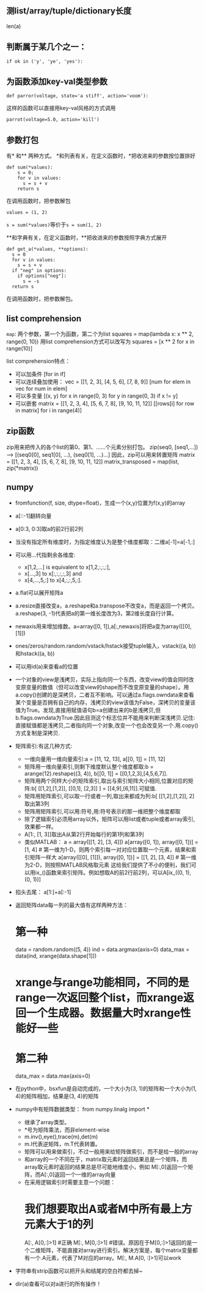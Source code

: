 ## 测list/array/tuple/dictionary长度
len(a)

## 判断属于某几个之一：

    if ok in ('y', 'ye', 'yes'):

## 为函数添加key-val类型参数

    def parror(voltage, state='a stiff', action='voom'):

这样的函数可以直接用key-val风格的方式调用

    parrot(voltage=5.0, action='kill')

## 参数打包
有\* 和\*\* 两种方式。
\*和列表有关，在定义函数时，\*把收进来的参数按位置排好

    def sum(*values): 
        s = 0;
        for v in values:
          s = s + v
        return s

在调用函数时，把参数解包

    values = (1, 2)
    
`s = sum(*values)`等价于`s = sum(1, 2)`

\*\*和字典有关，在定义函数时，\*\*把收进来的参数按照字典方式展开

    def get_a(*values, **options):
      s = 0
      for v in values:
        s = s + v
      if "neg" in options:
        if options["neg"]:
          s = -s
      return s

在调用函数时，把参数解包。

## list comprehension
`map`: 两个参数，第一个为函数，第二个为list
squares = map(lambda x: x \*\* 2, range(0, 10))
用list comprehension方式可以改写为
squares = [x \*\* 2 for x in range(10)]

list comprehension特点：
* 可以加条件
    [for in if]
* 可以连续叠加使用：
    vec = [[1, 2, 3], [4, 5, 6], [7, 8, 9]]
    [num for elem in vec for num in elem]
* 可以多变量
    [(x, y) for x in range(0, 3) for y in range(0, 3) if x != y] 
* 可以嵌套
    matrix = [[1, 2, 3, 4], [5, 6, 7, 8], [9, 10, 11, 12]]
    [[rows[i] for row in matrix] for i in range(4)]


## zip函数
zip用来把传入的各个list的第0、第1、……个元素分别打包。
zip(seq0, [seq1,...]) --> [(seq0[0], seq1[0], ...), (seq0[1], ...)...]
因此，zip可以用来转置矩阵
matrix = [[1, 2, 3, 4], [5, 6, 7, 8], [9, 10, 11, 12]]
matrix\_transposed = map(list, zip(\*matrix))


## numpy
* fromfunction(f, size, dtype=float)，生成一个(x,y)位置为f(x,y)的array
* a[::-1]翻转向量
* a[0:3, 0:3]取a的前2行前2列
* 当没有指定所有维度时，为指定维度认为是整个维度都取：二维a[-1]=a[-1,:]
* 可以用...代指剩余各维度:
  * x[1,2,...] is equivalent to x[1,2,:,:,:],
  * x[...,3] to x[:,:,:,:,3] and
  * x[4,...,5,:] to x[4,:,:,5,:].
* a.flat可以展开矩阵a
* a.resize直接改变a，a.reshape和a.transpose不改变a，而是返回一个拷贝。a.reshape(3, -1)代表把a的第一维长度改为3，第2维长度自行计算。
* newaxis用来增加维数。a=array([0, 1]),a[:,newaxis]将把a变为array([[0], [1]])
* ones/zeros/random.random/vstack/hstack接受tuple输入，vstack((a, b))和hstack((a, b))
* 可以用id(a)来查看a的位置
* 一个对象的view是浅拷贝，实际上指向同一个东西，改变view的值会同时改变原变量的数值（但可以改变view的shape而不改变原变量的shape）。用a.copy()创建的是深拷贝，二者互不影响。可以通过a.flags.owndata来查看某个变量是否拥有自己的内存，浅拷贝的view该值为False，深拷贝的变量该值为True。发现,直接用赋值语句b=a创建出来的b是浅拷贝,但b.flags.owndata为True.因此目测这个标志位并不能用来判断深浅拷贝.记住:直接赋值都是浅拷贝,二者指向同一个对象,改变一个也会改变另一个.用.copy()方式复制是深拷贝.

* 矩阵索引:有这几种方式:
  * 一维向量用一维向量索引:a = [11, 12, 13], a[[0, 1]] = [11, 12]
  * 矩阵用一维向量索引,则剩下维度默认整个维度都取:b = arange(12).reshape((3, 4)), b[[0, 1]] = [[0,1,2,3],[4,5,6,7]].
  * 矩阵用两个同样大小的矩阵索引,取出与索引矩阵大小相同,位置对应的矩阵:b[ [[1,2],[1,2]], [[0,1], [2,3]] ] = [[4,9],[6,11]].可赋值.
  * 矩阵用矩阵索引,可以取一行或者一列,取出来都成为列:b[ [[1,2],[1,2]], 2]取出第3列
  * 矩阵用矩阵索引,可以用:符号,用:符号表示的那一维把整个维度都取
  * 除了逻辑索引必须用array以外，矩阵可以用list或者tuple或者array索引,效果都一样。
  * A[1:, [1, 3]]取出A从第2行开始每行的第1列和第3列
  * 类似MATLAB：
    a = array([[1, 2], [3, 4]])
    a[array([0, 1]), array([0, 1])] = [1, 4] # 第一维为1-D，则两个索引每一对对应位置取一个元素，结果和索引矩阵一样大
    a[array([[0], [1]]), array([0, 1])] = [[1, 2], [3, 4]] # 第一维为2-D，则按照MATLAB风格取元素
    这给我们提供了不小的便利，我们可以用ix_()函数来索引矩阵。例如想取A的前2行前2列，可以A[ix_((0, 1), (0, 1))]

* 掐头去尾： a[1:]+a[:-1]


* 返回矩阵data每一列的最大值有这样两种方法：
  # 第一种
  data = random.random((5, 4))
  ind = data.argmax(axis=0)
  data\_max = data(ind, xrange(data.shape[1]))
  # xrange与range功能相同，不同的是range一次返回整个list，而xrange返回一个生成器。数据量大时xrange性能好一些
  # 第二种
  data\_max = data.max(axis=0)

* 在python中，bsxfun是自动完成的，一个大小为(3, 1)的矩阵和一个大小为(1, 4)的矩阵相加，结果是(3, 4)的矩阵
* numpy中有矩阵数据类型： from numpy.linalg import *
  * 继承了array类型。
  * \*号为矩阵乘法，而非element-wise
  * m.inv(),eye(),trace(m),det(m)
  * m.I代表逆矩阵，m.T代表转置。
  * 矩阵可以用来做索引，不过一般用来给矩阵做索引，而不是给一般的array
  * 和array的一个不同在于，matrix取元素时返回结果总是一个矩阵，而array取元素时返回的结果总是尽可能地维度小，例如
    M[:,0]返回一个矩阵，而A[:,0]返回一个一维的array向量
  * 在采用逻辑索引时需要主意一个问题：
    # 我们想要取出A或者M中所有最上方元素大于1的列
    A[:, A[0,:]>1] #正确
    M[:, M[0,:]>1] #错误。原因在于M[0,:]>1返回的是一个二维矩阵，不能直接对array进行索引。解决方案是，每个matrix变量都有一个.A元素，代表了M对应的array。M[:, M.A[0, :]>1]可以work


* 字符串有strip函数可以把开头和结尾的空白符都去掉~
* dir(a)查看可以对a进行的所有操作！


